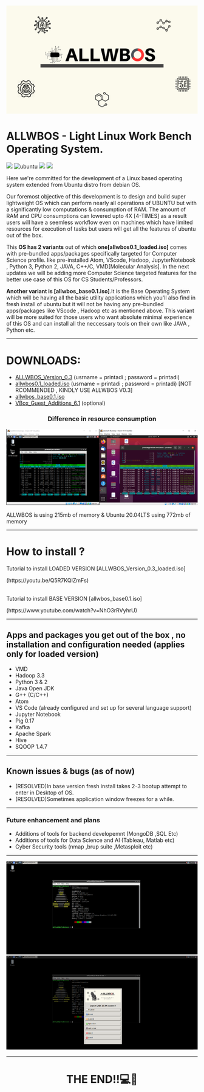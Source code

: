 <img src ="./Snapshots/6-min.png"/>
<h1>ALLWBOS - Light Linux Work Bench Operating System.</h1>
<p><img src="https://img.shields.io/badge/ALLWBOS_LINUX-blue"/>
<img src="https://img.shields.io/badge/ubuntu-f7873b.svg?style=for-the-badge&logo=ubuntu&labelColor=ffffff&logoColor=f7873b" alt="ubuntu"> <img src = "https://img.shields.io/badge/Linux-FCC624?style=for-the-badge&logo=linux&logoColor=black"/> <img src="https://img.shields.io/badge/Debian-D70A53?style=for-the-badge&logo=debian&logoColor=white"/></p>
<p>Here we're committed for the development of a Linux based operating system extended from Ubuntu distro from debian OS.</p>
<p>Our foremost objective of this development is to design and build super lightweight OS which can perform nearly all operations of UBUNTU but with a significantly low computations & consumption of RAM. The amount of RAM and CPU consumptions can lowered upto 4X [4-TIMES] as a result users will have a seemless workflow even on machines which have limited resources for execution of tasks but users will get all the features of ubuntu out of the box.</p>
<p>This <b>OS has 2 variants</b> out of which <b>one[allwbos0.1_loaded.iso]</b> comes with pre-bundled apps/packages specifically targeted for Computer Science profile. like pre-installed Atom, VScode, Hadoop, JupyterNotebook , Python 3, Python 2, JAVA, C++/C, VMD[Molecular Analysis]. In the next updates we will be adding more Computer Science targeted features for the better use case of this OS for CS Students/Professors.</p>
<p><b>Another variant is [allwbos_base0.1.iso]</b>.It is the Base Operating System which will be having all the basic utility applications which you'll also find in fresh install of ubuntu but it will not be having any pre-bundled apps/packages like VScode , Hadoop etc as mentioned above. This variant will be more suited for those users who want absolute minimal experience of this OS and can install all the neccessary tools on their own like JAVA , Python etc.</p>
<hr>

<H1>DOWNLOADS:</H1>
<ul>
<li><a href="https://drive.google.com/file/d/1tBQE1f_Io2sM7t31JiKNVMcHugthu-zP/view?usp=drivesdk">ALLWBOS_Version_0.3</a> (usrname = printadi ; password = printadi) </li>
<li><a href="https://drive.google.com/file/d/1dbk71AdUDY59BdkdJVbGXUO-D-06qfdp/view?usp=drive_link">allwbos0.1_loaded.iso</a> (usrname = printadi ; password = printadi) [NOT RCOMMENDED , KINDLY USE ALLWBOS V0.3]</li>
<li><a href="https://drive.google.com/file/d/1s2Kuk9KQPJgXiRS1lKJpvdDQZgT5dljk/view?usp=drive_link">allwbos_base0.1.iso</a></li>
<li><a href="https://drive.google.com/file/d/1MjHciw0x9TAL11zBAFUvT8OWqenLSbEL/view?usp=drive_link">VBox_Guest_Additions_6.1</a> (optional)</li>
</ul>
<h3 align="center">Difference in resource consumption</h3>
<img src ="./Snapshots/AllwbosVsUbuntu.PNG"/>
<p>ALLWBOS is using 215mb of memory & Ubuntu 20.04LTS using 772mb of memory</p>
<hr>
<h1>How to install ?</h1>
<p>Tutorial to install LOADED VERSION [ALLWBOS_Version_0.3_loaded.iso]</p>
(https://youtu.be/Q5R7KQIZmFs)
<br>
<br>
<p>Tutorial to install BASE VERSION [allwbos_base0.1.iso]</p>
(https://www.youtube.com/watch?v=NhO3rRVyhrU)
<hr>
<h2>Apps and packages you get out of the box , no installation and configuration needed (applies only for loaded version)</h2>
<ul>
  <li>VMD</li>
  <li>Hadoop 3.3</li>
  <li>Python 3 & 2</li>
  <li>Java Open JDK</li>
  <li>G++ (C/C++)</li>
  <li>Atom</li>
  <li>VS Code (already configured and set up for several language support)</li>
  <li>Jupyter Notebook</li>
  <li>Pig 0.17</li>
  <li>Kafka</li>
  <li>Apache Spark</li>
  <li>Hive</li>
  <li>SQOOP 1.4.7</li>
</ul>
<hr>
<h2>Known issues & bugs (as of now)</h2>
<ul>
  <li>(RESOLVED)In base version fresh install takes 2-3 bootup attempt to enter in Desktop of OS.</li>
  <li>(RESOLVED)Sometimes application window freezes for a while.</li>
</ul>
<hr>
<h3>Future enhancement and plans</h3>
<ul>
  <li>Additions of tools for backend developemnt (MongoDB ,SQL Etc)</li>
  <li>Additions of tools for Data Science and AI (Tableau, Matlab etc)</li>
  <li>Cyber Security tools (nmap ,brup suite ,Metasploit etc)</li>
</ul>
<hr>
<p>
<img src="./Snapshots/neofetch.PNG"/>
<img src="./Snapshots/shut.PNG">
</p>
<hr>
<H1 align="center">THE END!!💻📀</H1>
